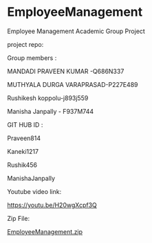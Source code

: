 # EmployeeManagement
Employee Management Academic Group Project

 project repo:

Group members :

MANDADI PRAVEEN KUMAR -Q686N337

MUTHYALA DURGA VARAPRASAD-P227E489

Rushikesh koppolu-j893j559

Manisha Janpally - F937M744

GIT HUB ID :

Praveen814 

Kaneki1217

Rushik456

ManishaJanpally

Youtube video link:

https://youtu.be/H20wgXcpf3Q

Zip File:

[EmployeeManagement.zip](https://github.com/Praveen814/EmployeeManagement/files/10161821/EmployeeManagement.zip)



